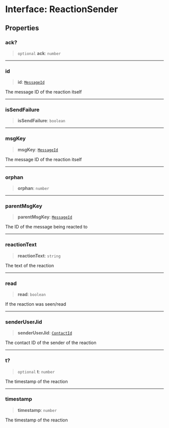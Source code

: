 # Interface: ReactionSender

## Properties

### ack?

> `optional` **ack**: `number`

***

### id

> **id**: [`MessageId`](/api/api/model/aliases/type-aliases/MessageId.md)

The message ID of the reaction itself

***

### isSendFailure

> **isSendFailure**: `boolean`

***

### msgKey

> **msgKey**: [`MessageId`](/api/api/model/aliases/type-aliases/MessageId.md)

The message ID of the reaction itself

***

### orphan

> **orphan**: `number`

***

### parentMsgKey

> **parentMsgKey**: [`MessageId`](/api/api/model/aliases/type-aliases/MessageId.md)

The ID of the message being reacted to

***

### reactionText

> **reactionText**: `string`

The text of the reaction

***

### read

> **read**: `boolean`

If the reaction was seen/read

***

### senderUserJid

> **senderUserJid**: [`ContactId`](/api/api/model/aliases/type-aliases/ContactId.md)

The contact ID of the sender of the reaction

***

### t?

> `optional` **t**: `number`

The timestamp of the reaction

***

### timestamp

> **timestamp**: `number`

The timestamp of the reaction
